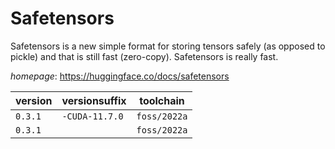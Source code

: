 # Safetensors

Safetensors is a new simple format for storing tensors safely (as opposed to pickle) and that is still fast (zero-copy). Safetensors is really fast.

*homepage*: <https://huggingface.co/docs/safetensors>

version | versionsuffix | toolchain
--------|---------------|----------
``0.3.1`` | ``-CUDA-11.7.0`` | ``foss/2022a``
``0.3.1`` |  | ``foss/2022a``

